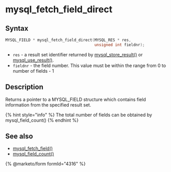 # mysql\_fetch\_field\_direct

## Syntax

```c
MYSQL_FIELD * mysql_fetch_field_direct(MYSQL_RES * res,
                                       unsigned int fieldnr);
```

* `res` - a result set identifier returned by [mysql\_store\_result()](mysql_store_result.md) or [mysql\_use\_result()](mysql_use_result.md).
* `fieldnr` - the field number. This value must be within the range from 0 to number of fields - 1

## Description

Returns a pointer to a MYSQL\_FIELD structure which contains field information from the specified result set.

{% hint style="info" %}
The total number of fields can be obtained by mysql\_field\_count()
{% endhint %}

## See also

* [mysql\_fetch\_field()](mysql_fetch_field.md)
* [mysql\_field\_count()](mysql_field_count.md)


{% @marketo/form formId="4316" %}
